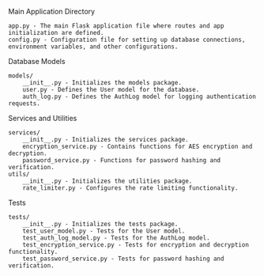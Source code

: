 Main Application Directory

    app.py - The main Flask application file where routes and app initialization are defined.
    config.py - Configuration file for setting up database connections, environment variables, and other configurations.

Database Models

    models/
        __init__.py - Initializes the models package.
        user.py - Defines the User model for the database.
        auth_log.py - Defines the AuthLog model for logging authentication requests.

Services and Utilities

    services/
        __init__.py - Initializes the services package.
        encryption_service.py - Contains functions for AES encryption and decryption.
        password_service.py - Functions for password hashing and verification.
    utils/
        __init__.py - Initializes the utilities package.
        rate_limiter.py - Configures the rate limiting functionality.
Tests

    tests/
        __init__.py - Initializes the tests package.
        test_user_model.py - Tests for the User model.
        test_auth_log_model.py - Tests for the AuthLog model.
        test_encryption_service.py - Tests for encryption and decryption functionality.
        test_password_service.py - Tests for password hashing and verification.
